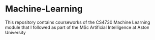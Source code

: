 # Machine-Learning
This repository contains courseworks of the CS4730 Machine Learning module that I followed as part of the MSc Artificial Intelligence at Aston University
